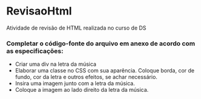 # RevisaoHtml
Atividade de revisão de HTML  realizada no curso de DS 
<h3>Completar o código-fonte do arquivo em anexo de acordo com as especificações:</h3> 
 
 * Criar uma div na letra da música
 * Elaborar uma classe no CSS com sua aparência. Coloque borda, cor de fundo, cor da letra e outros efeitos, se achar necessário.
 * Insira uma imagem junto com a letra da música.
 * Coloque a imagem ao lado direito da letra da música.
